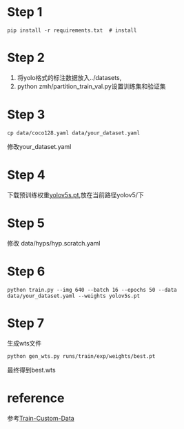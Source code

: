 # Step 1
```
pip install -r requirements.txt  # install
```
# Step 2

1. 将yolo格式的标注数据放入../datasets,
2. python zmh/partition_train_val.py设置训练集和验证集 

# Step 3
```
cp data/coco128.yaml data/your_dataset.yaml
```
修改your_dataset.yaml

# Step 4
下载预训练权重[yolov5s.pt](https://github.com/ultralytics/yolov5/releases/download/v5.0/yolov5s.pt),放在当前路径yolov5/下

# Step 5
修改 data/hyps/hyp.scratch.yaml

# Step 6
```
python train.py --img 640 --batch 16 --epochs 50 --data data/your_dataset.yaml --weights yolov5s.pt
```
# Step 7
生成wts文件
```
python gen_wts.py runs/train/exp/weights/best.pt
```
最终得到best.wts


# reference
参考[Train-Custom-Data](https://github.com/ultralytics/yolov5/wiki/Train-Custom-Data)